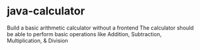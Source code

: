 # java-calculator
Build a basic arithmetic calculator without a frontend   The calculator should be able to perform basic operations like Addition, Subtraction, Multiplication, &amp; Division

